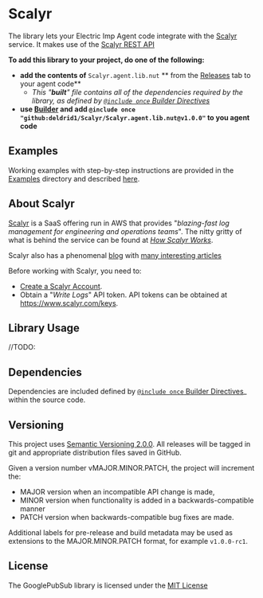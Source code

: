 # Scalyr

<!-- [![Build Status](https://travis-ci.org/)](https://travis-ci.org/) -->

The library lets your Electric Imp Agent code integrate with the [Scalyr](https://www.scalyr.com/) service. It makes use of the [Scalyr REST API](https://www.scalyr.com/help/api)

**To add this library to your project, do one of the following:**
<!-- - add #require "Scalyr.agent.lib.nut:1.0.0" to the top of your agent code. --><!-- //TODO: This will need to be adopted as a proper library by electric imp for this to be an option -->
 - **add the contents of** `Scalyr.agent.lib.nut` ** from the [Releases](./releases) tab to your agent code**
     - _This "**built**" file contains all of the dependencies required by the library, as defined by [`@include once` Builder Directives](https://github.com/electricimp/Builder#include-once)_
 - **use [Builder](https://github.com/electricimp/Builder) and add `@include once "github:deldrid1/Scalyr/Scalyr.agent.lib.nut@v1.0.0"` to you agent code**

## Examples

Working examples with step-by-step instructions are provided in the [Examples](./Examples) directory and described [here](./Examples/README.md).

## About Scalyr

[Scalyr](https://www.scalyr.com/product) is a SaaS offering run in AWS that provides "_blazing-fast log management for engineering and operations teams_".  The nitty gritty of what is behind the service can be found at _[How Scalyr Works](https://www.scalyr.com/help/how-scalyr-works)_.

Scalyr also has a phenomenal [blog](https://blog.scalyr.com/) with [many interesting articles](https://blog.scalyr.com/2014/05/searching-20-gbsec-systems-engineering-before-algorithms/)

Before working with Scalyr, you need to:

- [Create a Scalyr Account](https://www.scalyr.com/signup).
- Obtain a "_Write Logs_" API token. API tokens can be obtained at https://www.scalyr.com/keys.

## Library Usage

//TODO:

## Dependencies
Dependencies are included defined by [`@include once` Builder Directives](https://github.com/electricimp/Builder#include-once)_ within the source code.

## Versioning

This project uses [Semantic Versioning 2.0.0](https://semver.org/).  All releases will be tagged in git and appropriate distribution files saved in GitHub.

Given a version number vMAJOR.MINOR.PATCH, the project will increment the:

- MAJOR version when an incompatible API change is made,
- MINOR version when functionality is added in a backwards-compatible manner
- PATCH version when backwards-compatible bug fixes are made.

Additional labels for pre-release and build metadata may be used as extensions to the MAJOR.MINOR.PATCH format, for example `v1.0.0-rc1`.

## License

The GooglePubSub library is licensed under the [MIT License](./LICENSE)
